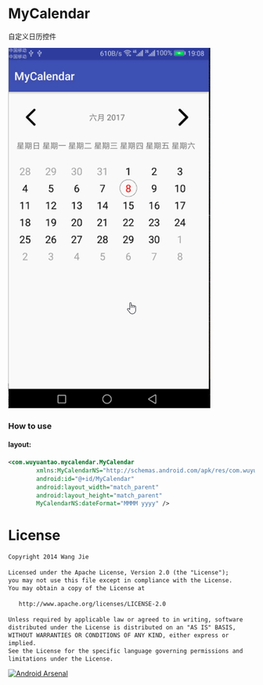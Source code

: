 # MyCalendar
自定义日历控件

![image](https://github.com/manwuyuantao/MyCalendar/blob/master/Screenshots/2.gif)

### How to use

#### layout: 
```xml
<com.wuyuantao.mycalendar.MyCalendar
        xmlns:MyCalendarNS="http://schemas.android.com/apk/res/com.wuyuantao.mycalendar"
        android:id="@+id/MyCalendar"
        android:layout_width="match_parent"
        android:layout_height="match_parent"
        MyCalendarNS:dateFormat="MMMM yyyy" />
```

    
License
=======

    Copyright 2014 Wang Jie

    Licensed under the Apache License, Version 2.0 (the "License");
    you may not use this file except in compliance with the License.
    You may obtain a copy of the License at

       http://www.apache.org/licenses/LICENSE-2.0

    Unless required by applicable law or agreed to in writing, software
    distributed under the License is distributed on an "AS IS" BASIS,
    WITHOUT WARRANTIES OR CONDITIONS OF ANY KIND, either express or implied.
    See the License for the specific language governing permissions and
    limitations under the License.


[![Android Arsenal](https://img.shields.io/badge/Android%20Arsenal-WheelView-brightgreen.svg?style=flat)](https://android-arsenal.com/details/1/1433)


